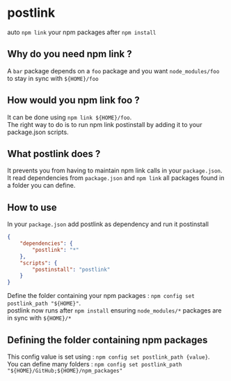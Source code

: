 # postlink

auto `npm link` your npm packages after `npm install`

## Why do you need npm link ?

A `bar` package depends on a `foo` package and you want `node_modules/foo` to stay in sync with `${HOME}/foo`

## How would you npm link foo ?

It can be done using `npm link ${HOME}/foo`.  
The right way to do is to run npm link postinstall by adding it to your package.json scripts.

## What postlink does ?

It prevents you from having to maintain npm link calls in your `package.json`.  
It read dependencies from `package.json` and `npm link` all packages found in a folder you can define.  

## How to use

In your `package.json` add postlink as dependency and run it postinstall

```json
{
    "dependencies": {
        "postlink": "*"
    },
    "scripts": {
        "postinstall": "postlink"
    }
}
```

Define the folder containing your npm packages : `npm config set postlink_path "${HOME}"`.  
postlink now runs after `npm install` ensuring `node_modules/*` packages are in sync with `${HOME}/*`

## Defining the folder containing npm packages

This config value is set using : `npm config set postlink_path {value}`.  
You can define many folders : `npm config set postlink_path "${HOME}/GitHub;${HOME}/npm_packages"` 
